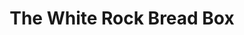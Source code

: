 ---
title: "The White Rock Bread Box"
url: /white-rock/the-white-rock-bread-box/
shop: greengrocer
---